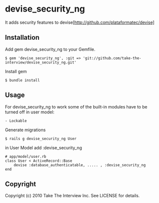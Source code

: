 # devise_security_ng

It adds security features to devise[http://github.com/plataformatec/devise]

## Installation

Add gem devise_security_ng to your Gemfile. 

```
$ gem 'devise_security_ng', :git => 'git://github.com/take-the-interview/devise_security_ng.git'
```

Install gem

```
$ bundle install
```

## Usage

For devise_security_ng to work some of the built-in modules have to be turned off in user model:

	- Lockable

Generate migrations
```
$ rails g devise_security_ng User
```
in User Model add :devise_security_ng

```
# app/model/user.rb
class User < ActiveRecord::Base
	devise :database_authenticatable, ..... , :devise_security_ng
end
```
## Copyright

Copyright (c) 2010 Take The Interview Inc. See LICENSE for details.
